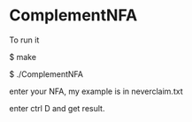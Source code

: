 # ComplementNFA

To run it

$ make

$ ./ComplementNFA

enter your NFA, my example is in neverclaim.txt

enter ctrl D and get result.
